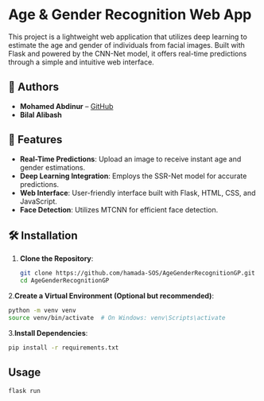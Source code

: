 # Age & Gender Recognition Web App

This project is a lightweight web application that utilizes deep learning to estimate the age and gender of individuals from facial images. Built with Flask and powered by the CNN-Net model, it offers real-time predictions through a simple and intuitive web interface.

## 👥 Authors

- **Mohamed Abdinur** – [GitHub](https://github.com/hamada-SOS)
- **Bilal Alibash**

## 🚀 Features

- **Real-Time Predictions**: Upload an image to receive instant age and gender estimations.
- **Deep Learning Integration**: Employs the SSR-Net model for accurate predictions.
- **Web Interface**: User-friendly interface built with Flask, HTML, CSS, and JavaScript.
- **Face Detection**: Utilizes MTCNN for efficient face detection.



## 🛠️ Installation

1. **Clone the Repository**:
   ```bash
   git clone https://github.com/hamada-SOS/AgeGenderRecognitionGP.git
   cd AgeGenderRecognitionGP
2.**Create a Virtual Environment (Optional but recommended)**:
   ```bash
   python -m venv venv
   source venv/bin/activate  # On Windows: venv\Scripts\activate
```
3.**Install Dependencies**:
   ```bash
   pip install -r requirements.txt
```

## Usage
   ```
flask run
```
